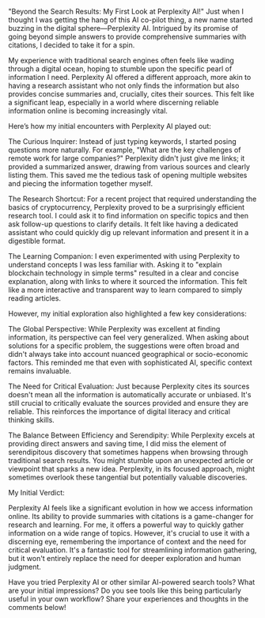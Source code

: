"Beyond the Search Results: My First Look at Perplexity AI!"
Just when I thought I was getting the hang of this AI co-pilot thing, a new name started buzzing in the digital sphere—Perplexity AI. Intrigued by its promise of going beyond simple answers to provide comprehensive summaries with citations, I decided to take it for a spin.

My experience with traditional search engines often feels like wading through a digital ocean, hoping to stumble upon the specific pearl of information I need. Perplexity AI offered a different approach, more akin to having a research assistant who not only finds the information but also provides concise summaries and, crucially, cites their sources. This felt like a significant leap, especially in a world where discerning reliable information online is becoming increasingly vital.

Here’s how my initial encounters with Perplexity AI played out:

The Curious Inquirer: Instead of just typing keywords, I started posing questions more naturally. For example, "What are the key challenges of remote work for large companies?" Perplexity didn't just give me links; it provided a summarized answer, drawing from various sources and clearly listing them. This saved me the tedious task of opening multiple websites and piecing the information together myself.

The Research Shortcut: For a recent project that required understanding the basics of cryptocurrency, Perplexity proved to be a surprisingly efficient research tool. I could ask it to find information on specific topics and then ask follow-up questions to clarify details. It felt like having a dedicated assistant who could quickly dig up relevant information and present it in a digestible format.

The Learning Companion: I even experimented with using Perplexity to understand concepts I was less familiar with. Asking it to "explain blockchain technology in simple terms" resulted in a clear and concise explanation, along with links to where it sourced the information. This felt like a more interactive and transparent way to learn compared to simply reading articles.

However, my initial exploration also highlighted a few key considerations:

The Global Perspective: While Perplexity was excellent at finding information, its perspective can feel very generalized. When asking about solutions for a specific problem, the suggestions were often broad and didn't always take into account nuanced geographical or socio-economic factors. This reminded me that even with sophisticated AI, specific context remains invaluable.

The Need for Critical Evaluation: Just because Perplexity cites its sources doesn't mean all the information is automatically accurate or unbiased. It's still crucial to critically evaluate the sources provided and ensure they are reliable. This reinforces the importance of digital literacy and critical thinking skills.

The Balance Between Efficiency and Serendipity: While Perplexity excels at providing direct answers and saving time, I did miss the element of serendipitous discovery that sometimes happens when browsing through traditional search results. You might stumble upon an unexpected article or viewpoint that sparks a new idea. Perplexity, in its focused approach, might sometimes overlook these tangential but potentially valuable discoveries.

My Initial Verdict:

Perplexity AI feels like a significant evolution in how we access information online. Its ability to provide summaries with citations is a game-changer for research and learning. For me, it offers a powerful way to quickly gather information on a wide range of topics. However, it's crucial to use it with a discerning eye, remembering the importance of context and the need for critical evaluation. It's a fantastic tool for streamlining information gathering, but it won't entirely replace the need for deeper exploration and human judgment.

Have you tried Perplexity AI or other similar AI-powered search tools? What are your initial impressions? Do you see tools like this being particularly useful in your own workflow? Share your experiences and thoughts in the comments below!
